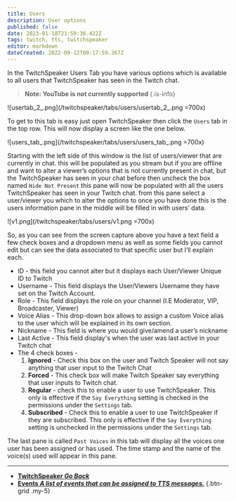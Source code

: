 ```yaml
---
title: Users
description: User options
published: false
date: 2023-01-18T21:59:36.422Z
tags: twitch, tts, twitchspeaker
editor: markdown
dateCreated: 2022-09-12T00:17:59.367Z
---
```


In the TwitchSpeaker Users Tab you have various options which is available to all users that TwitchSpeaker has seen in the Twitch chat. 
>**Note: YouTube is not currently supported** 
{.is-info}

![usertab_2_.png](/twitchspeaker/tabs/users/usertab_2_.png =700x)

To get to this tab is easy just open TwitchSpeaker then click the `Users` tab in the top row. This will now display a screen like the one below.

![users_tab_.png](/twitchspeaker/tabs/users/users_tab_.png =700x)

Starting with the left side of this window is the list of users/viewer that are currently in chat. this will be populated as you stream but if you are offline and want to alter a viewer’s options that is not currently present in chat, but the TwitchSpeaker has seen in your chat before then uncheck the box named `Hide Not Present` this pane will now be populated with all the users TwitchSpeaker has seen in your Twitch chat. from this pane select a user/viewer you which to alter the options to once you have done this is the users information pane in the middle will be filled in with users’ data. 

![v1.png](/twitchspeaker/tabs/users/v1.png =700x)

So, as you can see from the screen capture above you have a text field a few check boxes and a dropdown menu as well as some fields you cannot edit but can see the data associated to that specific user but I’ll explain each. 

- ID - this field you cannot alter but it displays each User/Viewer Unique ID to Twitch
- Username - This field displays the User/Viewers Username they have set on the Twitch Account.
- Role - This field displays the role on your channel (I.E Moderator, VIP, Broadcaster, Viewer)
- Voice Alias - This drop-down box allows to assign a custom Voice alias to the user which will be explained in its own section.
- Nickname - This field is where you would give/amend a user’s nickname 
- Last Active - This field display's when the user was last active in your Twitch chat
- The 4 check boxes -
	1. **Ignored** - Check this box on the user and Twitch Speaker will not say anything that user input to the Twitch Chat
	1. **Forced** - This check box will make Twitch Speaker say everything that user inputs to Twitch 	chat.
	1. **Regular** - check this to enable a user to use TwitchSpeaker. This only is effective if the `Say Everything` setting is checked in the permissions under the `Settings` tab.
	1. **Subscribed** - Check this to enable a user to use TwitchSpeaker if they are subscribed. This only is effective if the `Say Everything` setting is unchecked in the permissions under the `Settings` tab.
      
The last pane is called `Past Voices` in this tab will display all the voices one user has been assigned or has used. The time stamp and the name of the voice(s) used will appear in this pane.

---

- [<i class="mdi mdi-chevron-left"></i>**TwitchSpeaker *Go Back***](/TwitchSpeaker)
- [<i class="mdi mdi-clock mdi-flip-h text--twitch"></i>**Events *A list of events that can be assigned to TTS messages.***](/TwitchSpeaker/Tabs/Events)
{.btn-grid .my-5}